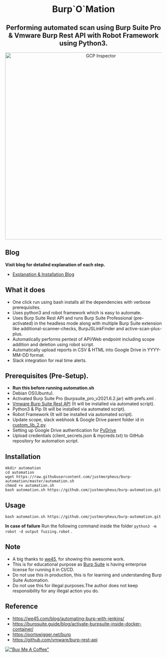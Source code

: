 # <h1 align="center" id="heading">Burp\`O\`Mation</h1>
<h2 align="center" id="heading"> Performing automated scan using Burp Suite Pro &amp; Vmware Burp Rest API with Robot Framework using Python3. </h3>

<p align="center">
   <img alt="GCP Inspector" src="https://i.ibb.co/p0QyJX0/burp-automation-2.png" width="600"/>
</p>


## Blog
**Visit blog for detailed explanation of each step.**
- [Explanation & Installation Blog](https://justm0rph3u5.medium.com/burp-automation-automating-burp-scanning-via-rest-api-robot-framework-using-python3-78aebdd35c53)

## What it does
- One click run using bash installs all the dependencies with verbose prerequisites.
- Uses python3 and robot framework which is easy to automate.
- Uses Burp Suite Rest API and runs Burp Suite Professional (pre-activated) in the headless mode along with multiple Burp Suite extension like additional-scanner-checks, BurpJSLinkFinder and active-scan-plus-plus.
- Automatically performs pentest of API/Web endpoint including scope addition and deletion using robot script.
- Automatically upload reports in CSV & HTML into Google Drive in YYYY-MM-DD format.
- Slack integration for real time alerts.

## Prerequisites (Pre-Setup).
 - **Run this before running automation.sh**
 - Debian OS(Ubuntu).
 - Activated Burp Suite Pro (burpsuite_pro_v2021.6.2.jar) with prefs.xml .
 - [Vmware Burp Suite Rest API](https://github.com/vmware/burp-rest-api) (It will be installed via automated script).
 - Python3 & Pip (It will be installed via automated script).
 - Robot Framework (It will be installed via automated script).
 - Update scope, slack webhook & Google Drive parent folder id in [custom_lib_2.py](https://github.com/justmorpheus/burp-automation/blob/master/custom_lib_2.py).
 - Setting up Google Drive authentication for [PyDrive](https://pythonhosted.org/PyDrive/quickstart.html)
 - Upload credentials (client_secrets.json & mycreds.txt) to GitHub repository for automation script.

## Installation
```
mkdir automation
cd automation
wget https://raw.githubusercontent.com/justmorpheus/burp-automation/master/automation.sh
chmod +x automation.sh
bash automation.sh https://github.com/justmorpheus/burp-automation.git
```

## Usage
`bash automation.sh https://github.com/justmorpheus/burp-automation.git`

**In case of failure**
Run the following command inside the folder `python3 -m robot -d output fuzzing.robot` .

## Note
- A big thanks to [we45](https://we45.com/blog/automating-burp-with-jenkins/), for showing this awesome work.
- This is for educational purpose as [Burp Suite](https://portswigger.net/burp/enterprise) is having enterprise license for running it in CI/CD.
- Do not use this in production, this is for learning and understanding Burp Suite Automation.
- Do not use this for illegal purposes.The author does not keep responsibility for any illegal action you do.

## Reference
- https://we45.com/blog/automating-burp-with-jenkins/
- https://burpsuite.guide/blog/activate-burpsuite-inside-docker-container/
- https://portswigger.net/burp
- https://github.com/vmware/burp-rest-api


[!["Buy Me A Coffee"](https://www.buymeacoffee.com/assets/img/custom_images/orange_img.png)](http://buymeacoffee.com/justmorpheus)


